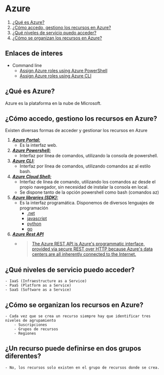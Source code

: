 # Azure  

1. [¿Qué es Azure?](#qué-es-azure)
2. [¿Cómo accedo, gestiono los recursos en Azure?](#cómo-gestiono-los-recursos-en-Azure)
3. [¿Qué niveles de servicio puedo acceder?](#qué-niveles-de-servicio-puedo-acceder)
4. [¿Cómo se organizan los recursos en Azure?](#cómo-se-organizan-los-recursos-en-Azure)

## Enlaces de interes

- Command line
    - [Assign Azure roles using Azure PowerShell](https://docs.microsoft.com/en-us/azure/role-based-access-control/role-assignments-powershell)
    - [Assign Azure roles using Azure CLI](https://docs.microsoft.com/en-us/azure/role-based-access-control/role-assignments-cli)

## ¿Qué es Azure?

Azure es la plataforma en la nube de Microsoft.

## ¿Cómo accedo, gestiono los recursos en Azure?

Existen diversas formas de acceder y gestionar los recursos en Azure
1. [***Azure Portal:***](https://docs.microsoft.com/en-us/azure/developer/python/cloud-development-provisioning#azure-portal)
    - Es la interfaz web.
2. [***Azure Powershell:***](https://docs.microsoft.com/en-us/powershell/azure/?view=azps-5.9.0)
    - Interfaz por línea de comandos, utilizando la consola de powershell.
3. [***Azure CLI:***](https://docs.microsoft.com/en-us/cli/azure/)
    - Interfaz por línea de comandos, utilizando comandos az al estilo bash.
4. [***Azure Cloud Shell:***](https://docs.microsoft.com/en-us/azure/cloud-shell/overview)
    - Interfaz de línea de comando, utilizando  los comandos az desde el propio navegador, sin necesidad de instalar la consola en local.
    - Se dispone tanto de la opción powershell como bash (comandos az)
5. [***Azure libraries (SDK):***](https://azure.microsoft.com/en-us/downloads/)
    - Es la interfaz programática. Disponemos de diversos lenguajes de programación 
        - [.net](https://docs.microsoft.com/en-us/dotnet/azure/sdk/azure-sdk-for-dotnet)
        - [javascript](https://docs.microsoft.com/en-us/azure/developer/javascript/?view=azure-node-latest)
        - [python](https://docs.microsoft.com/en-us/azure/developer/python/?view=azure-python)        
        - [go](https://aka.ms/azsdk/go/docs)
6. [***Azure Rest API***]()
    - > [The Azure REST API is Azure's programmatic interface, provided via secure REST over HTTP because Azure's data centers are all inherently connected to the Internet.](https://docs.microsoft.com/en-us/azure/developer/python/cloud-development-provisioning#azure-rest-api-and-azure-libraries)

## ¿Qué niveles de servicio puedo acceder?
    - IaaS (Infraestructure as a Service)
    - PaaS (Platform as a Service)
    - SaaS (Software as a Service)

## ¿Cómo se organizan los recursos en Azure?
    - Cada vez que se crea un recurso siempre hay que identificar tres niveles de agrupamiento    
        - Suscripciones
        - Grupos de recursos
        - Regiones
    
## ¿Un recurso puede definirse en dos grupos diferentes?
    - No, los recursos solo existen en el grupo de recursos donde se crea.
